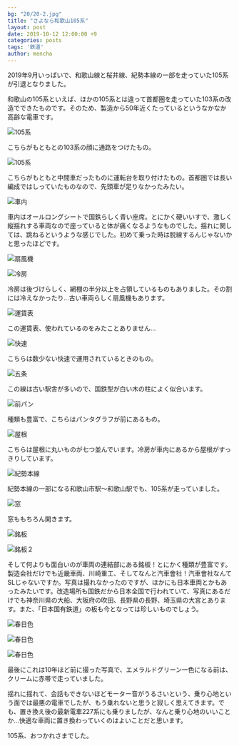 ```yaml
---
bg: "20/20-2.jpg"
title: "さよなら和歌山105系"
layout: post
date: 2019-10-12 12:00:00 +9
categories: posts
tags: '鉄道'
author: mencha
---
```


2019年9月いっぱいで、和歌山線と桜井線、紀勢本線の一部を走っていた105系が引退となりました。

和歌山の105系といえば、ほかの105系とは違って首都圏を走っていた103系の改造でできたものです。そのため、製造から50年近くたっているというなかなか高齢な電車です。

![105系](https://drive.google.com/uc?export=view&id=12z_nbwk_YEc18XYiK_dRb0mW8HF7jQUV)

<!--more-->

こちらがもともとの103系の顔に通路をつけたもの。

![105系](https://drive.google.com/uc?export=view&id=1ZbtP1E8adXzWBIl5x56FjoN_6CU-dAMe)

こちらがもともと中間車だったものに運転台を取り付けたもの。首都圏では長い編成ではしっていたものなので、先頭車が足りなかったみたい。

![車内](https://drive.google.com/uc?export=view&id=1FxmTsuCyidsyuFmI8FMibs7wiYKJ9ouX)

車内はオールロングシートで国鉄らしく青い座席。とにかく硬いいすで、激しく縦揺れする車両なので座っていると体が痛くなるようなものでした。揺れに関しては、跳ねるというような感じでした。初めて乗った時は脱線するんじゃないかと思ったほどです。

![扇風機](https://drive.google.com/uc?export=view&id=1GCrRlQ5wGbYjSBOOFdK1ilylac5x9WPf)

![冷房](https://drive.google.com/uc?export=view&id=1P6gubYMQ27ifyGpgKdxyvkkjqEjSwHDe)

冷房は後づけらしく、網棚の半分以上を占領しているものもありました。その割には冷えなかったり...古い車両らしく扇風機もあります。

![運賃表](https://drive.google.com/uc?export=view&id=11kwyVHlFULNb4X7FdavilZxq92wPVZdJ)

この運賃表、使われているのをみたことありません…

![快速](https://drive.google.com/uc?export=view&id=1H1c7Z_rRxnK77AYiaEAflHiGgjp8XrA6)

こちらは数少ない快速で運用されているときのもの。

![五条](https://drive.google.com/uc?export=view&id=1cdZu4Ru31VTQjB2gvGtOpduCWGptA4QI)

この線は古い駅舎が多いので、国鉄型が白い木の柱によく似合います。

![前パン](https://drive.google.com/uc?export=view&id=1PMBM1t6AH4tDW442Y0MvfwdTIBxBLDum)

種類も豊富で、こちらはパンタグラフが前にあるもの。

![屋根](https://drive.google.com/uc?export=view&id=17UUXSPlc_geKgGhnuc0FayASC1YbCIu-)

こちらは屋根に丸いものが七つ並んでいます。冷房が車内にあるから屋根がすっきりしています。

![紀勢本線](https://drive.google.com/uc?export=view&id=1GqnhzaSCGPd9sNlU8awuKvdgFsDuQSpR)

紀勢本線の一部になる和歌山市駅～和歌山駅でも、105系が走っていました。

![窓](https://drive.google.com/uc?export=view&id=1kuaJZFOGSXaHAEhBr1bhOv_9BUqPSynL)

窓ももちろん開きます。

![銘板](https://drive.google.com/uc?export=view&id=19kkNXwnahxq1klD2DQdncyiEYJsyryc2)

![銘板２](https://drive.google.com/uc?export=view&id=15txv2YlCawpXn_zZXEJpAlZ-gA6lL6Jv)

そして何よりも面白いのが車両の連結部にある銘板！とにかく種類が豊富です。製造会社だけでも近畿車両、川崎重工、そしてなんと汽車會社！汽車會社なんてSLじゃないですか。写真は撮れなかったのですが、ほかにも日本車両とかもあったみたいです。改造場所も国鉄だから日本全国で行われていて、写真にあるだけでも神奈川県の大船、大阪府の吹田、長野県の長野、埼玉県の大宮とあります。また、「日本国有鉄道」の板も今となっては珍しいものでしょう。

![春日色](https://drive.google.com/uc?export=view&id=1jYJYWJOUhRhWLsPNz67S5AXRFgmLPwRg)

![春日色](https://drive.google.com/uc?export=view&id=1c5M7TbfDjNcZ2QfIr_vJGayJolsclkt8)

![春日色](https://drive.google.com/uc?export=view&id=1ISGpL5dq0ZpVEDxMJkpRdmHJwCi6sKUB)

最後にこれは10年ほど前に撮った写真で、エメラルドグリーン一色になる前は、クリームに赤帯で走っていました。

揺れに揺れて、会話もできないほどモーター音がうるさいという、乗り心地という面では最悪の電車でしたが、もう乗れないと思うと寂しく思えてきます。でも、置き換え後の最新電車227系にも乗りましたが、なんと乗り心地のいいことか...快適な車両に置き換わっていくのはよいことだと思います。

105系、おつかれさまでした。


